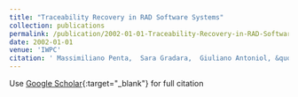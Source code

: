 ```yaml
---
title: "Traceability Recovery in RAD Software Systems"
collection: publications
permalink: /publication/2002-01-01-Traceability-Recovery-in-RAD-Software-Systems
date: 2002-01-01
venue: 'IWPC'
citation: ' Massimiliano Penta,  Sara Gradara,  Giuliano Antoniol, &quot;Traceability Recovery in RAD Software Systems.&quot; IWPC, 2002.'
---
```

Use [Google Scholar](https://scholar.google.com/scholar?q=Traceability+Recovery+in+RAD+Software+Systems){:target="_blank"} for full citation